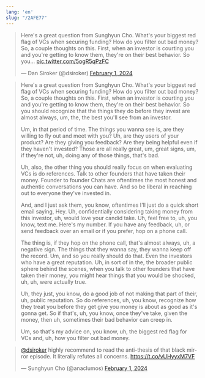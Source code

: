 ```yaml
---
lang: 'en'
slug: "/2AFE77"
---
```


<blockquote class="twitter-tweet"><p lang="en" dir="ltr">Here&#39;s a great question from Sunghyun Cho. What&#39;s your biggest red flag of VCs when securing funding? How do you filter out bad money? So, a couple thoughts on this. First, when an investor is courting you and you&#39;re getting to know them, they&#39;re on their best behavior. So you… <a href="https://t.co/5ogR5qPzFC">pic.twitter.com/5ogR5qPzFC</a></p>&mdash; Dan Siroker (@dsiroker) <a href="https://twitter.com/dsiroker/status/1752845485671399758?ref_src=twsrc%5Etfw">February 1, 2024</a></blockquote> 

> Here's a great question from Sunghyun Cho. What's your biggest red flag of VCs when securing funding? How do you filter out bad money?  So, a couple thoughts on this. First, when an investor is courting you and you're getting to know them, they're on their best behavior. So you should recognize that the things they do before they invest are almost always, um, the, the best you'll see from an investor.
>
> Um, in that period of time. The things you wanna see is, are they willing to fly out and meet with you? Uh, are they users of your product? Are they giving you feedback? Are they being helpful even if they haven't invested? Those are all really great, um, great signs, um, if they're not, uh, doing any of those things, that's bad.
>
> Uh, also, the other thing you should really focus on when evaluating VCs is do references. Talk to other founders that have taken their money. Founder to founder Chats are oftentimes the most honest and authentic conversations you can have. And so be liberal in reaching out to everyone they've invested in.
>
> And, and I just ask them, you know, oftentimes I'll just do a quick short email saying, Hey. Uh, confidentially considering taking money from this investor, uh, would love your candid take. Uh, feel free to, uh, you know, text me. Here's my number. If you have any feedback, uh, or send feedback over an email or if you prefer, hop on a phone call.
>
> The thing is, if they hop on the phone call, that's almost always, uh, a negative sign. The things that they wanna say, they wanna keep off the record. Um, and so you really should do that. Even the investors who have a great reputation. Uh, in sort of in the, the broader public sphere behind the scenes, when you talk to other founders that have taken their money, you might hear things that you would be shocked, uh, uh, were actually true.
>
> Uh, they just, you know, do a good job of not making that part of their, uh, public reputation. So do references, uh, you know, recognize how they treat you before they get give you money is about as good as it's gonna get. So if that's, uh, you know, once they've take, given the money, then uh, sometimes their bad behavior can creep in.
>
> Um, so that's my advice on, you know, uh, the biggest red flag for VCs and, uh, how you filter out bad money.


<blockquote class="twitter-tweet"><p lang="en" dir="ltr"><a href="https://twitter.com/dsiroker?ref_src=twsrc%5Etfw">@dsiroker</a> highly recommend to read the anti-thesis of that black mirror episode. It literally refutes all concerns. <a href="https://t.co/vUHyyxM7VF">https://t.co/vUHyyxM7VF</a></p>&mdash; Sunghyun Cho (@anaclumos) <a href="https://twitter.com/anaclumos/status/1752950743181803924?ref_src=twsrc%5Etfw">February 1, 2024</a></blockquote> 